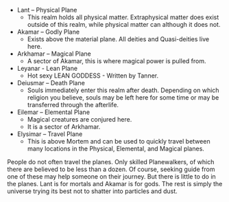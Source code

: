 - Lant – Physical Plane
	- This realm holds all physical matter. Extraphysical matter does exist outside of this realm, while physical matter can although it does not.
- Akamar – Godly Plane
	- Exists above the material plane. All deities and Quasi-deities live here.
- Arkhamar – Magical Plane
	- A sector of Akamar, this is where magical power is pulled from.
- Leyanar - Lean Plane
	- Hot sexy LEAN GODDESS - Written by Tanner.
- Deiusmar – Death Plane
	- Souls immediately enter this realm after death. Depending on which religion you believe, souls may be left here for some time or may be transferred through the afterlife.
- Eilemar – Elemental Plane
	- Magical creatures are conjured here.
	- It is a sector of Arkhamar.
- Elysimar – Travel Plane
	- This is above Mortem and can be used to quickly travel between many locations in the Physical, Elemental, and Magical planes.

People do not often travel the planes. Only skilled Planewalkers, of which there are believed to be less than a dozen. Of course, seeking guide from one of these may help someone on their journey. But there is little to do in the planes. Lant is for mortals and Akamar is for gods. The rest is simply the universe trying its best not to shatter into particles and dust.